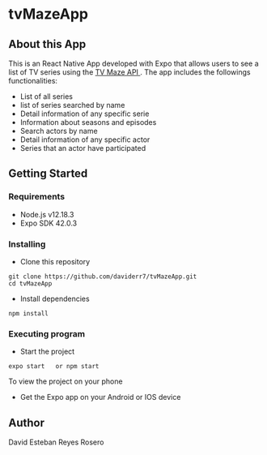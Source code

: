 # tvMazeApp

## About this App
This is an React Native App developed with Expo that allows users to see a list of TV series using the [TV Maze API ](https://www.tvmaze.com/api).
The app includes the followings functionalities:

* List of all series
* list of series searched by name
* Detail information of any specific serie
* Information about seasons and episodes
* Search actors by name
* Detail information of any specific actor
* Series that an actor have participated


## Getting Started

### Requirements

* Node.js v12.18.3
* Expo SDK 42.0.3

### Installing

* Clone this repository
```
git clone https://github.com/daviderr7/tvMazeApp.git
cd tvMazeApp
```
* Install dependencies
```
npm install 
```

### Executing program

* Start the project
```
expo start   or npm start
```
To view the project on your phone
* Get the Expo app on your Android or IOS device

## Author

David Esteban Reyes Rosero
